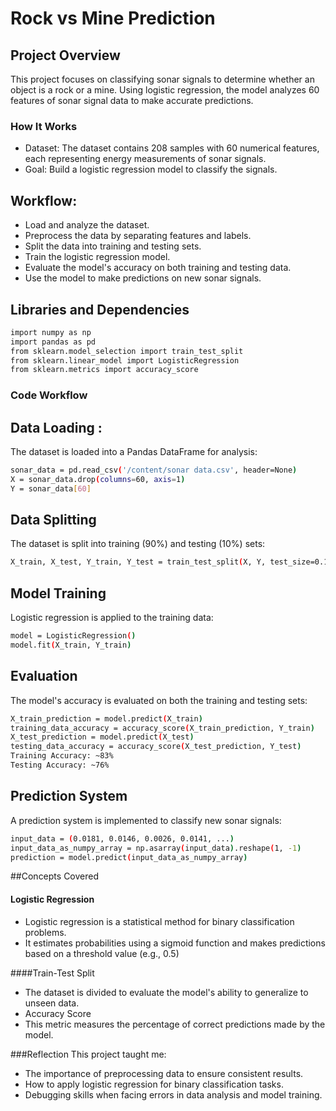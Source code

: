 # Rock vs Mine Prediction
## Project Overview
This project focuses on classifying sonar signals to determine whether an object is a rock or a mine. Using logistic regression, the model analyzes 60 features of sonar signal data to make accurate predictions.

### How It Works
- Dataset: The dataset contains 208 samples with 60 numerical features, each representing energy measurements of sonar signals.
- Goal: Build a logistic regression model to classify the signals.

## Workflow:
- Load and analyze the dataset.
- Preprocess the data by separating features and labels.
- Split the data into training and testing sets.
- Train the logistic regression model.
- Evaluate the model's accuracy on both training and testing data.
- Use the model to make predictions on new sonar signals.

## Libraries and Dependencies
```bash
import numpy as np
import pandas as pd
from sklearn.model_selection import train_test_split
from sklearn.linear_model import LogisticRegression
from sklearn.metrics import accuracy_score
```
### Code Workflow
## Data Loading :
The dataset is loaded into a Pandas DataFrame for analysis:
```bash
sonar_data = pd.read_csv('/content/sonar data.csv', header=None)
X = sonar_data.drop(columns=60, axis=1)
Y = sonar_data[60]
```
## Data Splitting
The dataset is split into training (90%) and testing (10%) sets:
```bash
X_train, X_test, Y_train, Y_test = train_test_split(X, Y, test_size=0.1, stratify=Y, random_state=1)
```
## Model Training
Logistic regression is applied to the training data:
```bash
model = LogisticRegression()
model.fit(X_train, Y_train)
```
## Evaluation
The model's accuracy is evaluated on both the training and testing sets:
```bash
X_train_prediction = model.predict(X_train)
training_data_accuracy = accuracy_score(X_train_prediction, Y_train)
X_test_prediction = model.predict(X_test)
testing_data_accuracy = accuracy_score(X_test_prediction, Y_test)
Training Accuracy: ~83%
Testing Accuracy: ~76%
```
## Prediction System
A prediction system is implemented to classify new sonar signals:
```bash
input_data = (0.0181, 0.0146, 0.0026, 0.0141, ...)
input_data_as_numpy_array = np.asarray(input_data).reshape(1, -1)
prediction = model.predict(input_data_as_numpy_array)
```
##Concepts Covered
#### Logistic Regression
- Logistic regression is a statistical method for binary classification problems.
- It estimates probabilities using a sigmoid function and makes predictions based on a threshold value (e.g., 0.5)

####Train-Test Split
- The dataset is divided to evaluate the model's ability to generalize to unseen data.
- Accuracy Score
- This metric measures the percentage of correct predictions made by the model.

###Reflection
This project taught me:

- The importance of preprocessing data to ensure consistent results.
- How to apply logistic regression for binary classification tasks.
- Debugging skills when facing errors in data analysis and model training.